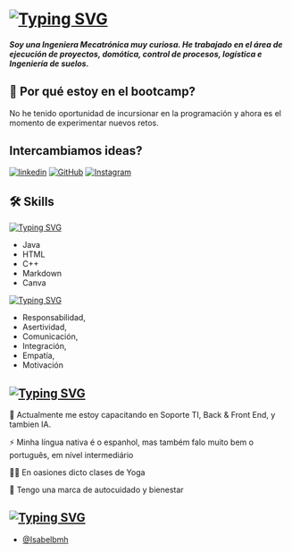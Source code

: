 # [![Typing SVG](https://readme-typing-svg.demolab.com?font=Poetsen+One&size=30&pause=1000&color=FF359C&random=false&width=435&lines=Ol%C3%A1%2C+eu+sou+Isabel+Meneses+-++Isa)](https://git.io/typing-svg)
##### Soy una Ingeniera Mecatrónica muy curiosa. He trabajado en el área de ejecución de proyectos, domótica, control de procesos, logística e Ingeniería de suelos. 

##  🚀 Por qué estoy en el bootcamp?
No he tenido oportunidad de incursionar en la programación y ahora es el momento de experimentar nuevos retos.


## Intercambiamos ideas?

[![linkedin](https://img.shields.io/badge/Linkedin-fff?style=for-the-badge&logo=linkedin&logoColor=0E76A8)](https://www.linkedin.com/in/mariaisabelmeneses/) [![GitHub](https://img.shields.io/badge/GitHub-fff?style=for-the-badge&logo=github&logoColor=green)](https://github.com/Isabelbmh) [![Instagram](https://img.shields.io/badge/Instagram-fff?style=for-the-badge&logo=instagram)](https://www.instagram.com/los_mitos_de_isabel?igsh=MWdtNDN3MDJiemE1dw==)



## 🛠 Skills
[![Typing SVG](https://readme-typing-svg.demolab.com?font=Freeman&size=22&duration=1&pause=1000&color=FF359C&random=false&width=435&lines=Hard)](https://git.io/typing-svg)
- Java
- HTML
- C++
- Markdown
- Canva 

[![Typing SVG](https://readme-typing-svg.demolab.com?font=Freeman&size=22&duration=1&pause=1000&color=FF359C&random=false&width=435&lines=Soft)](https://git.io/typing-svg)
- Responsabilidad, 
- Asertividad, 
- Comunicación, 
- Integración, 
- Empatía, 
- Motivación

## [![Typing SVG](https://readme-typing-svg.demolab.com?font=Freeman&size=22&duration=1&pause=1000&color=FF359C&random=false&width=435&lines=Algunos+Fun+Facts)](https://git.io/typing-svg)

🧠 Actualmente me estoy capacitando en Soporte TI, Back & Front End, y tambien IA.

⚡️ Minha língua nativa é o espanhol, mas também falo muito bem o português, em nível intermediário

👯‍♀️ En oasiones dicto clases de Yoga 

💜 Tengo una marca de autocuidado y bienestar


## [![Typing SVG](https://readme-typing-svg.demolab.com?font=Freeman&size=22&duration=1&pause=1000&color=FF359C&random=false&width=435&lines=Realizado+por%3A)](https://git.io/typing-svg)

-   [@Isabelbmh](https://www.github.com/isabelbmh)
